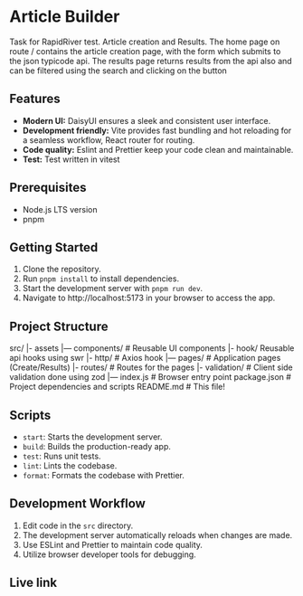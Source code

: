 # Article Builder

Task for RapidRiver test. Article creation and Results. The home page on route / contains the article creation page, with the form which submits to the json typicode api. The results page returns results from the api also and can be filtered using the search and clicking on the button

## Features

- **Modern UI:** DaisyUI ensures a sleek and consistent user interface.
- **Development friendly:** Vite provides fast bundling and hot reloading for a seamless workflow, React router for routing.
- **Code quality:** Eslint and Prettier keep your code clean and maintainable.
- **Test:** Test written in vitest

## Prerequisites

- Node.js LTS version
- pnpm

## Getting Started

1. Clone the repository.
2. Run `pnpm install` to install dependencies.
3. Start the development server with `pnpm run dev`.
4. Navigate to http://localhost:5173 in your browser to access the app.

## Project Structure

src/
|- assets
|— components/ # Reusable UI components
|- hook/ Reusable api hooks using swr
|- http/ # Axios hook
|— pages/ # Application pages (Create/Results)
|- routes/ # Routes for the pages
|- validation/ # Client side validation done using zod
|— index.js # Browser entry point
package.json # Project dependencies and scripts
README.md # This file!

## Scripts

- `start`: Starts the development server.
- `build`: Builds the production-ready app.
- `test`: Runs unit tests.
- `lint`: Lints the codebase.
- `format`: Formats the codebase with Prettier.

## Development Workflow

1. Edit code in the `src` directory.
2. The development server automatically reloads when changes are made.
3. Use ESLint and Prettier to maintain code quality.
4. Utilize browser developer tools for debugging.

## Live link
